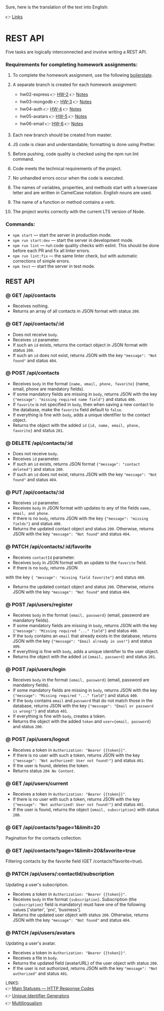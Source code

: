 Sure, here is the translation of the text into English:

👉 [Links](./homework/Links.md)

# REST API

Five tasks are logically interconnected and involve writing a REST API.

### Requirements for completing homework assignments:

1. To complete the homework assignment, use the following [boilerplate](https://github.com/goitacademy/nodejs-homework-template).
2. A separate branch is created for each homework assignment:

   - hw02-express 👉 [HW-2](./homework/homework-02/README.ua.md) 👉 [Notes](./homework/homework-02/README.info.md)
   - hw03-mongodb 👉 [HW-3](./homework/homework-03/README.ua.md) 👉 [Notes](./homework/homework-03/README.info.md)
   - hw04-auth 👉 [HW-4](./homework/homework-04/README.ua.md) 👉 [Notes](./homework/homework-04/README.info.md)
   - hw05-avatars 👉 [HW-5](./homework/homework-05/README.ua.md) 👉 [Notes](./homework/homework-05/README.info.md)
   - hw06-email 👉 [HW-6](./homework/homework-06/README.ua.md) 👉 [Notes](./homework/homework-06/README.info.md)

3. Each new branch should be created from master.
4. JS code is clean and understandable; formatting is done using Prettier.
5. Before pushing, code quality is checked using the npm run lint command.
6. Code meets the technical requirements of the project.
7. No unhandled errors occur when the code is executed.
8. The names of variables, properties, and methods start with a lowercase letter and are written in CamelCase notation. English nouns are used.
9. The name of a function or method contains a verb.
10. The project works correctly with the current LTS version of Node.

### Commands:

- `npm start` &mdash; start the server in production mode.
- `npm run start:dev` &mdash; start the server in development mode.
- `npm run lint` &mdash; run code quality checks with eslint. This should be done before each PR and fix all linter errors.
- `npm run lint:fix` &mdash; the same linter check, but with automatic corrections of simple errors.
- `npm test` &mdash; start the server in test mode.

## REST API

### @ GET /api/contacts

- Receives nothing.
- Returns an array of all contacts in JSON format with status `200`.

### @ GET /api/contacts/:id

- Does not receive `body`.
- Receives `id` parameter.
- If such an `id` exists, returns the contact object in JSON format with status `200`.
- If such an `id` does not exist, returns JSON with the key `"message": "Not found"` and status `404`.

### @ POST /api/contacts

- Receives `body` in the format `{name, email, phone, favorite}` (name, email, phone are mandatory fields).
- If some mandatory fields are missing in `body`, returns JSON with the key `{"message": "missing required name field"}` and status `400`.
- If `favorite` is not specified in `body`, then when saving a new contact to the database, make the `favorite` field default to `false`.
- If everything is fine with `body`, adds a unique identifier to the contact object.
- Returns the object with the added `id` `{id, name, email, phone, favorite}` and status `201`.

### @ DELETE /api/contacts/:id

- Does not receive `body`.
- Receives `id` parameter.
- If such an `id` exists, returns JSON format `{"message": "contact deleted"}` and status `200`.
- If such an `id` does not exist, returns JSON with the key `"message": "Not found"` and status `404`.

### @ PUT /api/contacts/:id

- Receives `id` parameter.
- Receives `body` in JSON format with updates to any of the fields `name, email, and phone`.
- If there is no `body`, returns JSON with the key `{"message": "missing fields"}` and status `400`.
- Returns the updated contact object and status `200`. Otherwise, returns JSON with the key `"message": "Not found"` and status `404`.

### @ PATCH /api/contacts/:id/favorite

- Receives `contactId` parameter.
- Receives `body` in JSON format with an update to the `favorite` field.
- If there is no `body`, returns JSON

with the key `{ "message": "missing field favorite"}` and status `400`.

- Returns the updated contact object and status `200`. Otherwise, returns JSON with the key `"message": "Not found"` and status `404`.

### @ POST /api/users/register

- Receives `body` in the format `{email, password}` (email, password are mandatory fields).
- If some mandatory fields are missing in `body`, returns JSON with the key `{"message": "Missing required "..." field"}` and status `400`.
- If the `body` contains an `email` that already exists in the database, returns JSON with the key `{"message": "Email already in use!"}` and status `409`.
- If everything is fine with `body`, adds a unique identifier to the user object.
- Returns the object with the added `id` `{email, password}` and status `201`.

### @ POST /api/users/login

- Receives `body` in the format `{email, password}` (email, password are mandatory fields).
- If some mandatory fields are missing in `body`, returns JSON with the key `{"message": "Missing required "..." field"}` and status `400`.
- If the `body` contains `email` and `password` that do not match those in the database, returns JSON with the key `{"message": "Email or password is wrong!"}` and status `401`.
- If everything is fine with `body`, creates a token.
- Returns the object with the added `token` and `user={email, password}` and status `200`.

### @ POST /api/users/logout

- Receives a token in `Authorization: "Bearer {{token}}"`.
- If there is no user with such a token, returns JSON with the key `{"message": "Not authorized! User not found!"}` and status `401`.
- If the user is found, deletes the token.
- Returns status `204 No Content`.

### @ GET /api/users/current

- Receives a token in `Authorization: "Bearer {{token}}"`.
- If there is no user with such a token, returns JSON with the key `{"message": "Not authorized! User not found!"}` and status `401`.
- If the user is found, returns the object `{email, subscription}` with status `200`.

### @ GET /api/contacts?page=1&limit=20

Pagination for the contacts collection.

### @ GET /api/contacts?page=1&limit=20&favorite=true

Filtering contacts by the favorite field (GET /contacts?favorite=true).

### @ PATCH /api/users/:contactId/subscription

Updating a user's subscription.

- Receives a token in `Authorization: "Bearer {{token}}"`.
- Receives `body` in the format `{subscription}`. Subscription (the `{subscription}` field is mandatory) must have one of the following values ['starter', 'pro', 'business'].
- Returns the updated user object with status `200`. Otherwise, returns JSON with the key `"message": "Not found"` and status `404`.

### @ PATCH /api/users/avatars

Updating a user's avatar.

- Receives a token in `Authorization: "Bearer {{token}}"`.
- Receives a file in `body`.
- Returns the updated field (avatarURL) of the user object with status `200`.
- If the user is not authorized, returns JSON with the key `"message": "Not authorized"` and status `401`.

LINKS:  
👉 [Main Statuses — HTTP Response Codes](/homework/homework-02/README.info.md#main-statuses--http-response-codes)  
👉 [Unique Identifier Generators](/homework/homework-06/README.info.md#unique-identifier-generators)  
👉 [Multilingualism](/homework/homework-06/README.info.md#multilingualism)
